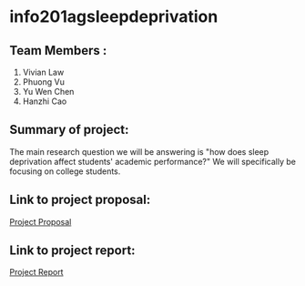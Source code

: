 # info201agsleepdeprivation
## Team Members :
1. Vivian Law
2. Phuong Vu
3. Yu Wen Chen
4. Hanzhi Cao
## Summary of project:
The main research question we will be answering is "how does sleep deprivation affect students' academic performance?" We will specifically be focusing on college students.

## Link to project proposal:
[Project Proposal](docs/projectproposal.md)

## Link to project report: 
[Project Report](docs/project_report.md)
